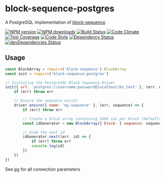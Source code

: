 # block-sequence-postgres
A PostgreSQL implementation of [block-sequence](https://www.npmjs.com/package/block-sequence).

[![NPM version](https://img.shields.io/npm/v/block-sequence-postgres.svg?style=flat-square)](https://www.npmjs.com/package/block-sequence-postgres)
[![NPM downloads](https://img.shields.io/npm/dm/block-sequence-postgres.svg?style=flat-square)](https://www.npmjs.com/package/block-sequence-postgres)
[![Build Status](https://img.shields.io/travis/guidesmiths/block-sequence-postgres/master.svg)](https://travis-ci.org/guidesmiths/block-sequence-postgres)
[![Code Climate](https://codeclimate.com/github/guidesmiths/block-sequence-postgres/badges/gpa.svg)](https://codeclimate.com/github/guidesmiths/block-sequence-postgres)
[![Test Coverage](https://codeclimate.com/github/guidesmiths/block-sequence-postgres/badges/coverage.svg)](https://codeclimate.com/github/guidesmiths/block-sequence-postgres/coverage)
[![Code Style](https://img.shields.io/badge/code%20style-imperative-brightgreen.svg)](https://github.com/guidesmiths/eslint-config-imperative)
[![Dependency Status](https://david-dm.org/guidesmiths/block-sequence-postgres.svg)](https://david-dm.org/guidesmiths/block-sequence-postgres)
[![devDependencies Status](https://david-dm.org/guidesmiths/block-sequence-postgres/dev-status.svg)](https://david-dm.org/guidesmiths/block-sequence-postgres?type=dev)

## Usage
```js
const BlockArray = require('block-sequence').BlockArray
const init = require('block-sequence-postgres')

// Initialise the PostgreSQL Block Sequence Driver
init({ url: 'postgres://username:password@localhost/bs_test' }, (err, driver) => {
    if (err) throw err

    // Ensure the sequence exists
    driver.ensure({ name: 'my-sequence' }, (err, sequence) => {
        if (err) throw err

        // Create a block array containing 1000 ids per block (defaults to 2 blocks)
        const idGenerator = new BlockArray({ block: { sequence: sequence, driver: driver, size: 1000 } })

        // Grab the next id
        idGenerator.next((err, id) => {
            if (err) throw err
            console.log(id)
        })
    })
})
```
See [pg](https://www.npmjs.com/package/pg) for all connection parameters


